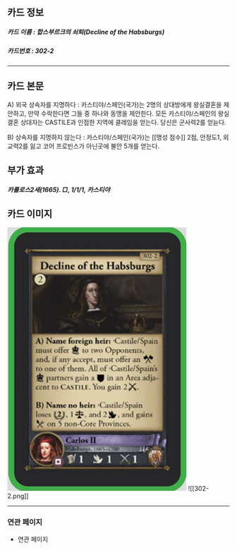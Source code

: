 ## 카드 정보
##### 카드 이름 : 합스부르크의 쇠퇴(Decline of the Habsburgs)
##### 카드번호 : 302-2
---
## 카드 본문

A) 외국 상속자를 지명하다 : 카스티야/스페인(국가)는 2명의 상대방에게 왕실결혼을 제안하고, 만약 수락한다면 그들 중 하나와 동맹을 제안한다. 모든 카스티야/스페인의 왕실결혼 상대자는 CASTILE과 인접한 지역에 클레임을 얻는다. 당신은 군사력2를 얻늗다.

B) 상속자를 지명하지 않는다 : 카스티야/스페인(국가)는 [[명성 점수]] 2점, 안정도1, 외교력2를 잃고 코어 프로빈스가 아닌곳에 불안 5개를 얻는다.

## 부가 효과
##### 카를로스2세(1665). □, 1/1/1, 카스티야

## 카드 이미지
<img src="\Assets\302-2.png"/>
![[302-2.png]]

--- 

### 연관 페이지
- 연관 페이지
